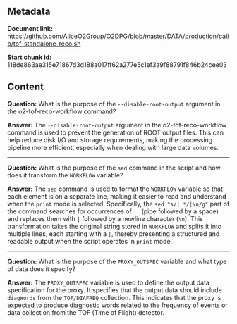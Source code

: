 ## Metadata

**Document link:** https://github.com/AliceO2Group/O2DPG/blob/master/DATA/production/calib/tof-standalone-reco.sh

**Start chunk id:** 118de863ae315e71867d3d188a017ff62a277e5c1ef3a9f88791f846b24cee03

## Content

**Question:** What is the purpose of the `--disable-root-output` argument in the o2-tof-reco-workflow command?

**Answer:** The `--disable-root-output` argument in the o2-tof-reco-workflow command is used to prevent the generation of ROOT output files. This can help reduce disk I/O and storage requirements, making the processing pipeline more efficient, especially when dealing with large data volumes.

---

**Question:** What is the purpose of the `sed` command in the script and how does it transform the `WORKFLOW` variable?

**Answer:** The `sed` command is used to format the `WORKFLOW` variable so that each element is on a separate line, making it easier to read and understand when the `print` mode is selected. Specifically, the `sed "s/| */|\n/g"` part of the command searches for occurrences of `| ` (pipe followed by a space) and replaces them with `|` followed by a newline character (`\n`). This transformation takes the original string stored in `WORKFLOW` and splits it into multiple lines, each starting with a `|`, thereby presenting a structured and readable output when the script operates in `print` mode.

---

**Question:** What is the purpose of the `PROXY_OUTSPEC` variable and what type of data does it specify?

**Answer:** The `PROXY_OUTSPEC` variable is used to define the output data specification for the proxy. It specifies that the output data should include `diagWords` from the `TOF/DIAFREQ` collection. This indicates that the proxy is expected to produce diagnostic words related to the frequency of events or data collection from the TOF (Time of Flight) detector.